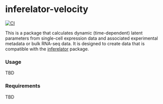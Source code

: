 # inferelator-velocity
[![CI](https://github.com/flatironinstitute/inferelator-velocity/actions/workflows/python-package.yml/badge.svg)](https://github.com/flatironinstitute/inferelator-velocity/actions/workflows/python-package.yml/)

This is a package that calculates dynamic (time-dependent) latent parameters from 
single-cell expression data and associated experimental metadata or bulk RNA-seq data.
It is designed to create data that is compatible with the 
[inferelator](https://github.com/flatironinstitute/inferelator) package.

### Usage

TBD

### Requirements

TBD

